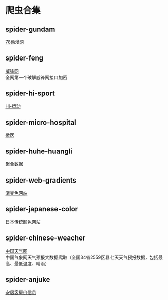 # 爬虫合集

## spider-gundam

[78动漫网](https://www.78dm.net)

## spider-feng

[威锋网](https://www.feng.com)  
全网第一个破解威锋网接口加密

## spider-hi-sport

[Hi-运动](https://www.hiyd.com)

## spider-micro-hospital

[微医](https://wy.guahao.com)

## spider-huhe-huangli

[聚合数据](https://www.juhe.cn)

## spider-web-gradients

[渐变色网站](https://webgradients.com)

## spider-japanese-color

[日本传统颜色网站](https://nipponcolors.com)

## spider-chinese-weacher

[中国天气网](http://www.weather.com.cn)  
中国气象网天气预报大数据爬取（全国34省2559区县七天天气预报数据，包括最高、最低温度、晴雨）

## spider-anjuke

[安居客房价信息](https://cz.sydc.anjuke.com)